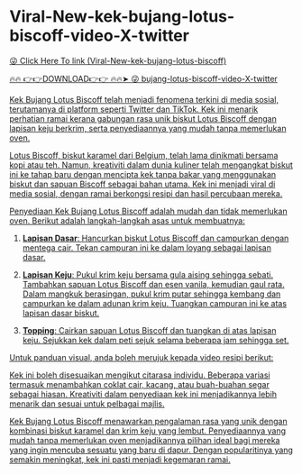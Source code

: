 # Viral-New-kek-bujang-lotus-biscoff-video-X-twitter

<a href="https://fifa55ballz.com/KEK-BUJONG"> 😜 Click Here To link (Viral-New-kek-bujang-lotus-biscoff)

🔥🔥 👉👉DOWNLOAD👉👉 🔥🔥➤  <a href="https://fifa55ballz.com/KEK-BUJONG"> 😜 bujang-lotus-biscoff-video-X-twitter

Kek Bujang Lotus Biscoff telah menjadi fenomena terkini di media sosial, terutamanya di platform seperti Twitter dan TikTok. Kek ini menarik perhatian ramai kerana gabungan rasa unik biskut Lotus Biscoff dengan lapisan keju berkrim, serta penyediaannya yang mudah tanpa memerlukan oven.

Lotus Biscoff, biskut karamel dari Belgium, telah lama dinikmati bersama kopi atau teh. Namun, kreativiti dalam dunia kuliner telah mengangkat biskut ini ke tahap baru dengan mencipta kek tanpa bakar yang menggunakan biskut dan sapuan Biscoff sebagai bahan utama. Kek ini menjadi viral di media sosial, dengan ramai berkongsi resipi dan hasil percubaan mereka. 

Penyediaan Kek Bujang Lotus Biscoff adalah mudah dan tidak memerlukan oven. Berikut adalah langkah-langkah asas untuk membuatnya:

1. **Lapisan Dasar**: Hancurkan biskut Lotus Biscoff dan campurkan dengan mentega cair. Tekan campuran ini ke dalam loyang sebagai lapisan dasar.

2. **Lapisan Keju**: Pukul krim keju bersama gula aising sehingga sebati. Tambahkan sapuan Lotus Biscoff dan esen vanila, kemudian gaul rata. Dalam mangkuk berasingan, pukul krim putar sehingga kembang dan campurkan ke dalam adunan krim keju. Tuangkan campuran ini ke atas lapisan dasar biskut.

3. **Topping**: Cairkan sapuan Lotus Biscoff dan tuangkan di atas lapisan keju. Sejukkan kek dalam peti sejuk selama beberapa jam sehingga set.

Untuk panduan visual, anda boleh merujuk kepada video resipi berikut:

Kek ini boleh disesuaikan mengikut citarasa individu. Beberapa variasi termasuk menambahkan coklat cair, kacang, atau buah-buahan segar sebagai hiasan. Kreativiti dalam penyediaan kek ini menjadikannya lebih menarik dan sesuai untuk pelbagai majlis.

Kek Bujang Lotus Biscoff menawarkan pengalaman rasa yang unik dengan kombinasi biskut karamel dan krim keju yang lembut. Penyediaannya yang mudah tanpa memerlukan oven menjadikannya pilihan ideal bagi mereka yang ingin mencuba sesuatu yang baru di dapur. Dengan popularitinya yang semakin meningkat, kek ini pasti menjadi kegemaran ramai. 




